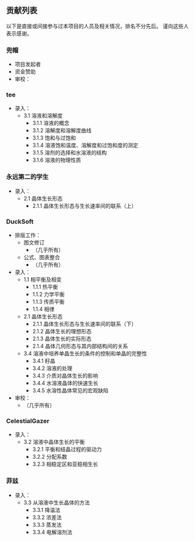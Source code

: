 ﻿## 贡献列表
以下是直接或间接参与过本项目的人员及相关情况，排名不分先后。
谨向这些人表示感谢。

### 兜帽
 - 项目发起者
 - 资金赞助
 - 审校：

### tee
 - 录入：
   - 3.1 溶液和溶解度
     - 3.1.1 溶液的概念
     - 3.1.2 溶解度和溶解度曲线
     - 3.1.3 饱和与过饱和
     - 3.1.4 溶液饱和温度、溶解度和过饱和度的测定
     - 3.1.5 溶剂的选择和水溶液的结构
     - 3.1.6 溶液的物理性质

### 永远第二的学生
 - 录入：
   - 2.1 晶体生长形态
     - 2.1.1 晶体生长形态与生长速率间的联系（上）

### DuckSoft
 - 排版工作：
   - 图文修订
     - （几乎所有）
   - 公式、图表整合
     - （几乎所有）
 - 录入：
   - 1.1 相平衡及相变
     - 1.1.1 热平衡
     - 1.1.2 力学平衡
     - 1.1.3 传质平衡
     - 1.1.4 相律
   - 2.1 晶体生长形态
     - 2.1.1 晶体生长形态与生长速率间的联系（下）
     - 2.1.2 晶体生长的理想形态
     - 2.1.3 晶体生长的实际形态
     - 2.1.4 晶体几何形态与其内部结构间的关系
   - 3.4 溶液中培养单晶生长的条件的控制和单晶的完整性
     - 3.4.1 籽晶
     - 3.4.2 溶液的处理
     - 3.4.3 介质对晶体生长的影响
     - 3.4.4 水溶液晶体的快速生长
     - 3.4.5 水溶性晶体常见的宏观缺陷
 - 审校：
   - （几乎所有）
   

### CelestialGazer
 - 录入：
   - 3.2 溶液中晶体生长的平衡
     - 3.2.1 平衡和结晶过程的驱动力
     - 3.2.2 分配系数
     - 3.2.3 相稳定区和亚稳相生长

### 菲兹
 - 录入：
   - 3.3 从溶液中生长晶体的方法
     - 3.3.1 降温法
     - 3.3.2 浓差法
     - 3.3.3 蒸发法
     - 3.3.4 电解溶剂法

   
